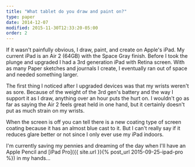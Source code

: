 ```yaml
---
title: "What tablet do you draw and paint on?"
type: paper
date: 2014-12-07
modified: 2015-11-30T12:33:20-05:00
order: 2
---
```


If it wasn't painfully obvious, I draw, paint, and create on Apple's iPad. My current iPad is an Air 2 (64GB) with the Space Gray finish. Before I took the plunge and upgraded I had a 3rd generation iPad with Retina screen. With as many Paper sketches and journals I create, I eventually ran out of space and needed something larger.

The first thing I noticed after I upgraded devices was that my wrists weren't as sore. Because of the weight of the 3rd gen's battery and the way I support it as I draw, anything over an hour puts the hurt on. I wouldn't go as far as saying the Air 2 feels great held in one hand, but it certainly doesn't put as much strain on my wrists.

When the screen is off you can tell there is a new coating type of screen coating because it has an almost blue cast to it. But I can't really say if it reduces glare better or not since I only ever use my iPad indoors.

I'm currently saving my pennies and dreaming of the day when I'll have an Apple Pencil and [iPad Pro]({{ site.url }}{% post_url 2015-09-25-ipad-pro %}) in my hands...
